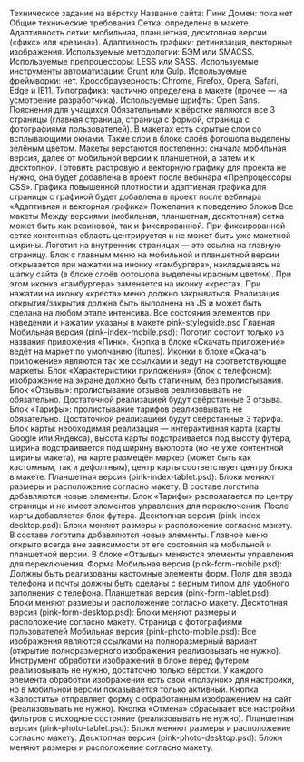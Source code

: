 Техническое задание на вёрстку
Название сайта: Пинк
Домен: пока нет
Общие технические требования
Сетка: определена в макете.
Адаптивность сетки: мобильная, планшетная, десктопная версии («фикс» или «резина»).
Адаптивность графики: ретинизация, векторные изображения.
Используемые методологии: БЭМ или SMACSS.
Используемые препроцессоры: LESS или SASS.
Используемые инструменты автоматизации: Grunt или Gulp.
Используемые фреймворки: нет.
Кроссбраузерность: Chrome, Firefox, Opera, Safari, Edge и IE11.
Типографика: частично определена в макете (прочее — на усмотрение разработчика).
Используемые шрифты: Open Sans.
Пояснения для учащихся
Обязательными к вёрстке являются все 3 страницы (главная страница, страница с формой, страница с фотографиями пользователей).
В макетах есть скрытые слои со всплывающими окнами. Такие слои в блоке слоёв фотошопа выделены зелёным цветом.
Макеты верстаются постепенно: сначала мобильная версия, далее от мобильной версии к планшетной, а затем и к десктопной.
Готовить растровую и векторную графику для проекта не нужно, она будет добавлена в проект после вебинара «Препроцессоры CSS».
Графика повышенной плотности и адаптивная графика для страницы с графикой будет добавлена в проект после вебинара «Адаптивная и векторная графика»
Пожелания к поведению блоков
Все макеты
Между версиями (мобильная, планшетная, десктопная) сетка может быть как резиновой, так и фиксированной.
При фиксированной сетке контентная область центрируется и не может быть уже макетной ширины.
Логотип на внутренних страницах — это ссылка на главную страницу.
Блок с главным меню на мобильной и планшетной версии открывается при нажатии на инонку «гамбургера», накладываясь на шапку сайта (в блоке слоёв фотошопа выделены красным цветом). При этом иконка «гамбургера» заменяется на иконку «креста».
При нажатии на иконку «креста» меню должно закрываться.
Реализация открытия/закрытия должна быть выполнена на JS и может быть сделана на любом этапе интенсива.
Все состояния элементов при наведении и нажатии указаны в макете pink-styleguide.psd
Главная
Мобильная версия (pink-index-mobile.psd):
Логотип состоит только из названия приложения «Пинк».
Кнопка в блоке «Скачать приложение» ведёт на маркет по умолчанию (itunes).
Иконки в блоке «Скачать приложение» являются так же ссылками и ведут на соответствующие маркеты.
Блок «Характеристики приложения» (блок с телефоном): изображение на экране должно быть статичным, без пролистывания.
Блок «Отзывы»: пролистывание отзывов реализовывать не обязательно. Достаточной реализацией будут свёрстанные 3 отзыва.
Блок «Тарифы»: пролистывание тарифов реализовывать не обязательно. Достаточной реализацией будут свёрстанные 3 тарифа.
Блок карты: необходимая реализация — интерактивная карта (карты Google или Яндекса), высота карты подстраивается под высоту футера, ширина подстраивается под ширину вьюпорта (но не уже контентной ширины макета), на карте размещён маркер (может быть как кастомным, так и дефолтным), центр карты соответствует центру блока в макете.
Планшетная версия (pink-index-tablet.psd):
Блоки меняют размеры и расположение согласно макету.
В составе логотипа добавляются новые элементы.
Блок «Тарифы» располагается по центру страницы и не имеет элементов управления для переключения.
После карты добавляется блок футера.
Десктопная версия (pink-index-desktop.psd):
Блоки меняют размеры и расположение согласно макету.
В составе логотипа добавляются новые элементы.
Главное меню открыто всегда вне зависимости от его состояния на мобильной и планшетной версии.
В блоке «Отзывы» меняются элементы управления для переключения.
Форма
Мобильная версия (pink-form-mobile.psd):
Должны быть реализованы кастомные элементы форм.
Поля для ввода телефона и почты должны быть сделаны с верным типом для удобного заполнения с телефона.
Планшетная версия (pink-form-tablet.psd):
Блоки меняют размеры и расположение согласно макету.
Десктопная версия (pink-form-desktop.psd):
Блоки меняют размеры и расположение согласно макету.
Страница с фотографиями пользователей
Мобильная версия (pink-photo-mobile.psd):
Все изображения являются ссылками на полноразмерный вариант (открытие полноразмерного изображения реализовывать не нужно).
Инструмент обработки изображений в блоке перед футером реализовывать не нужно, достаточно только вёрстки.
У каждого элемента обработки изображений есть свой «ползунок» для настройки, но в мобильной версии показывается только активный.
Кнопка «Запостить» отправляет форму с обработанным изображением на сайт (реализовывать не нужно).
Кнопка «Отмена» сбрасывает все настройки фильтров с исходное состояние (реализовывать не нужно).
Планшетная версия (pink-photo-tablet.psd):
Блоки меняют размеры и расположение согласно макету.
Десктопная версия (pink-photo-desktop.psd):
Блоки меняют размеры и расположение согласно макету.